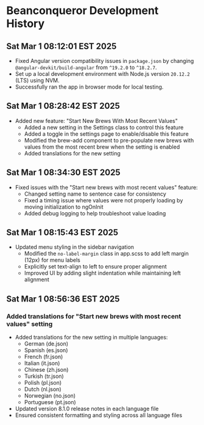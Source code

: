 # Beanconqueror Development History

## Sat Mar 1 08:12:01 EST 2025

- Fixed Angular version compatibility issues in `package.json` by changing `@angular-devkit/build-angular` from `^19.2.0` to `^18.2.7`.
- Set up a local development environment with Node.js version `20.12.2` (LTS) using NVM.
- Successfully ran the app in browser mode for local testing.

## Sat Mar 1 08:28:42 EST 2025

- Added new feature: "Start New Brews With Most Recent Values"
  - Added a new setting in the Settings class to control this feature
  - Added a toggle in the settings page to enable/disable this feature
  - Modified the brew-add component to pre-populate new brews with values from the most recent brew when the setting is enabled
  - Added translations for the new setting

## Sat Mar 1 08:34:30 EST 2025

- Fixed issues with the "Start new brews with most recent values" feature:
  - Changed setting name to sentence case for consistency
  - Fixed a timing issue where values were not properly loading by moving initialization to ngOnInit
  - Added debug logging to help troubleshoot value loading

## Sat Mar 1 08:15:43 EST 2025

- Updated menu styling in the sidebar navigation
  - Modified the `no-label-margin` class in app.scss to add left margin (12px) for menu labels
  - Explicitly set text-align to left to ensure proper alignment
  - Improved UI by adding slight indentation while maintaining left alignment

## Sat Mar 1 08:56:36 EST 2025

### Added translations for "Start new brews with most recent values" setting

- Added translations for the new setting in multiple languages:
  - German (de.json)
  - Spanish (es.json)
  - French (fr.json)
  - Italian (it.json)
  - Chinese (zh.json)
  - Turkish (tr.json)
  - Polish (pl.json)
  - Dutch (nl.json)
  - Norwegian (no.json)
  - Portuguese (pt.json)
- Updated version 8.1.0 release notes in each language file
- Ensured consistent formatting and styling across all language files
